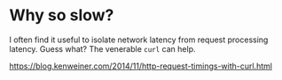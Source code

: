 # Why so slow?

I often find it useful to isolate network latency from request processing latency. 
Guess what? The venerable `curl` can help.

<https://blog.kenweiner.com/2014/11/http-request-timings-with-curl.html>
